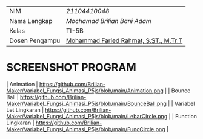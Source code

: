 |  |  |
|--|--|
| NIM | *21104410048* |
| Nama Lengkap | *Mochamad Brilian Bani Adam* |
| Kelas | TI-5B |
| Dosen Pengampu | [Mohammad Faried Rahmat, S.ST., M.Tr.T](https://github.com/fariedrahmat) |

# SCREENSHOT PROGRAM
| Animation | https://github.com/Brilian-Maker/Variabel_Fungsi_Animasi_P5js/blob/main/Animation.png |
| Bounce Ball | https://github.com/Brilian-Maker/Variabel_Fungsi_Animasi_P5js/blob/main/BounceBall.png |
| Variabel Let Lingkaran | https://github.com/Brilian-Maker/Variabel_Fungsi_Animasi_P5js/blob/main/LebarCircle.png |
| Function Lingkaran | https://github.com/Brilian-Maker/Variabel_Fungsi_Animasi_P5js/blob/main/FuncCircle.png |
